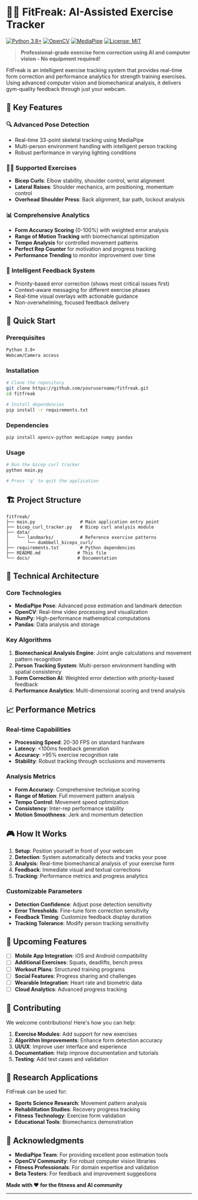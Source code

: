 # 🏋️‍♂️ FitFreak: AI-Assisted Exercise Tracker

[![Python 3.8+](https://img.shields.io/badge/python-3.8+-blue.svg)](https://www.python.org/downloads/)
[![OpenCV](https://img.shields.io/badge/opencv-4.5+-green.svg)](https://opencv.org/)
[![MediaPipe](https://img.shields.io/badge/mediapipe-latest-orange.svg)](https://mediapipe.dev/)
[![License: MIT](https://img.shields.io/badge/License-MIT-yellow.svg)](https://opensource.org/licenses/MIT)

> **Professional-grade exercise form correction using AI and computer vision - No equipment required!**

FitFreak is an intelligent exercise tracking system that provides real-time form correction and performance analytics for strength training exercises. Using advanced computer vision and biomechanical analysis, it delivers gym-quality feedback through just your webcam.

## 🎯 Key Features

### 🔍 **Advanced Pose Detection**
- Real-time 33-point skeletal tracking using MediaPipe
- Multi-person environment handling with intelligent person tracking
- Robust performance in varying lighting conditions

### 🏃‍♂️ **Supported Exercises**
- **Bicep Curls**: Elbow stability, shoulder control, wrist alignment
- **Lateral Raises**: Shoulder mechanics, arm positioning, momentum control
- **Overhead Shoulder Press**: Back alignment, bar path, lockout analysis

### 📊 **Comprehensive Analytics**
- **Form Accuracy Scoring** (0-100%) with weighted error analysis
- **Range of Motion Tracking** with biomechanical optimization
- **Tempo Analysis** for controlled movement patterns
- **Perfect Rep Counter** for motivation and progress tracking
- **Performance Trending** to monitor improvement over time

### 🎯 **Intelligent Feedback System**
- Priority-based error correction (shows most critical issues first)
- Context-aware messaging for different exercise phases
- Real-time visual overlays with actionable guidance
- Non-overwhelming, focused feedback delivery

## 🚀 Quick Start

### Prerequisites
```bash
Python 3.8+
Webcam/Camera access
```

### Installation
```bash
# Clone the repository
git clone https://github.com/yourusername/fitfreak.git
cd fitfreak

# Install dependencies
pip install -r requirements.txt
```

### Dependencies
```bash
pip install opencv-python mediapipe numpy pandas
```

### Usage
```bash
# Run the bicep curl tracker
python main.py

# Press 'q' to quit the application
```

## 🏗️ Project Structure
```
fitfreak/
├── main.py                 # Main application entry point
├── bicep_curl_tracker.py   # Bicep curl analysis module
├── data/
│   └── landmarks/          # Reference exercise patterns
│       └── dumbbell_biceps_curl/
├── requirements.txt        # Python dependencies
├── README.md              # This file
└── docs/                  # Documentation
```

## 🔧 Technical Architecture

### Core Technologies
- **MediaPipe Pose**: Advanced pose estimation and landmark detection
- **OpenCV**: Real-time video processing and visualization
- **NumPy**: High-performance mathematical computations
- **Pandas**: Data analysis and storage

### Key Algorithms
1. **Biomechanical Analysis Engine**: Joint angle calculations and movement pattern recognition
2. **Person Tracking System**: Multi-person environment handling with spatial consistency
3. **Form Correction AI**: Weighted error detection with priority-based feedback
4. **Performance Analytics**: Multi-dimensional scoring and trend analysis

## 📈 Performance Metrics

### Real-time Capabilities
- **Processing Speed**: 20-30 FPS on standard hardware
- **Latency**: <100ms feedback generation
- **Accuracy**: >95% exercise recognition rate
- **Stability**: Robust tracking through occlusions and movements

### Analysis Metrics
- **Form Accuracy**: Comprehensive technique scoring
- **Range of Motion**: Full movement pattern analysis
- **Tempo Control**: Movement speed optimization
- **Consistency**: Inter-rep performance stability
- **Motion Smoothness**: Jerk and momentum detection

## 🎮 How It Works

1. **Setup**: Position yourself in front of your webcam
2. **Detection**: System automatically detects and tracks your pose
3. **Analysis**: Real-time biomechanical analysis of your exercise form
4. **Feedback**: Immediate visual and textual corrections
5. **Tracking**: Performance metrics and progress analytics



### Customizable Parameters
- **Detection Confidence**: Adjust pose detection sensitivity
- **Error Thresholds**: Fine-tune form correction sensitivity  
- **Feedback Timing**: Customize feedback display duration
- **Tracking Tolerance**: Modify person tracking sensitivity

## 🎯 Upcoming Features

- [ ] **Mobile App Integration**: iOS and Android compatibility
- [ ] **Additional Exercises**: Squats, deadlifts, bench press
- [ ] **Workout Plans**: Structured training programs
- [ ] **Social Features**: Progress sharing and challenges
- [ ] **Wearable Integration**: Heart rate and biometric data
- [ ] **Cloud Analytics**: Advanced progress tracking

## 🤝 Contributing

We welcome contributions! Here's how you can help:

1. **Exercise Modules**: Add support for new exercises
2. **Algorithm Improvements**: Enhance form detection accuracy
3. **UI/UX**: Improve user interface and experience
4. **Documentation**: Help improve documentation and tutorials
5. **Testing**: Add test cases and validation





## 🔬 Research Applications

FitFreak can be used for:
- **Sports Science Research**: Movement pattern analysis
- **Rehabilitation Studies**: Recovery progress tracking
- **Fitness Technology**: Exercise form validation
- **Educational Tools**: Biomechanics demonstration



## 🙏 Acknowledgments

- **MediaPipe Team**: For providing excellent pose estimation tools
- **OpenCV Community**: For robust computer vision libraries
- **Fitness Professionals**: For domain expertise and validation
- **Beta Testers**: For feedback and improvement suggestions



**Made with ❤️ for the fitness and AI community**

---
